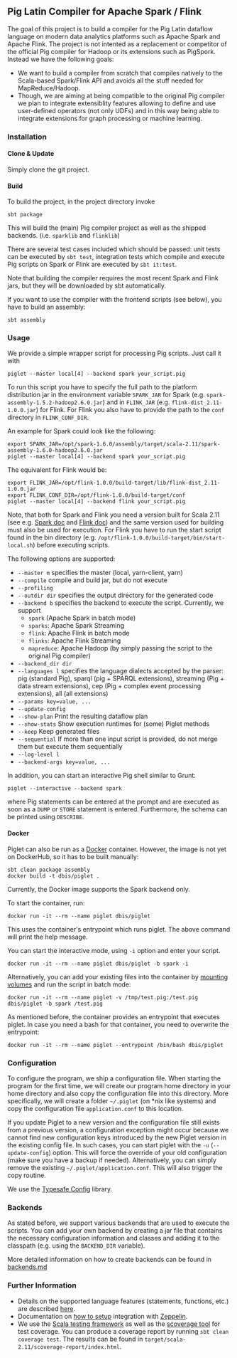 ## Pig Latin Compiler for Apache Spark / Flink ##

The goal of this project is to build a compiler for the Pig Latin dataflow language on modern data analytics
platforms such as Apache Spark and Apache Flink. The project is not intented as a replacement or competitor of
the official Pig compiler for Hadoop or its extensions such as PigSpork. Instead we have the following goals:

 * We want to build a compiler from scratch that compiles natively to the Scala-based Spark/Flink API and avoids all the
   stuff needed for MapReduce/Hadoop.
 * Though, we are aiming at being compatible to the original Pig compiler we plan to integrate extensiblity features
   allowing to define and use user-defined operators (not only UDFs) and in this way being able to integrate extensions
   for graph processing or machine learning.

### Installation ###

#### Clone & Update ####
Simply clone the git project.


#### Build ####
To build the project, in the project directory invoke
```
sbt package
```

This will build the (main) Pig compiler project as well as the shipped backends.
(i.e. `sparklib` and `flinklib`)

There are several test cases included which should be passed: unit
tests can be executed by `sbt test`, integration tests which compile
and execute Pig scripts on Spark or Flink are executed by `sbt it:test`.

Note that building the compiler requires the most recent Spark and Flink jars, but they will be downloaded by sbt automatically.

If you want to use the compiler with the frontend scripts (see below),
you have to build an assembly:

```
sbt assembly
```

### Usage ###

We provide a simple wrapper script for processing Pig scripts. Just call it with

```
piglet --master local[4] --backend spark your_script.pig
```
To run this script you have to specify the full path to the platform distribution jar in the environment
variable `SPARK_JAR` for Spark (e.g. `spark-assembly-1.5.2-hadoop2.6.0.jar`) and in `FLINK_JAR` (e.g. `flink-dist_2.11-1.0.0.jar`) for Flink.
For Flink you also have to provide the path to the `conf` directory in `FLINK_CONF_DIR`.

An example for Spark could look like the following:
```
export SPARK_JAR=/opt/spark-1.6.0/assembly/target/scala-2.11/spark-assembly-1.6.0-hadoop2.6.0.jar
piglet --master local[4] --backend spark your_script.pig
```
The equivalent for Flink would be:
```
export FLINK_JAR=/opt/flink-1.0.0/build-target/lib/flink-dist_2.11-1.0.0.jar
export FLINK_CONF_DIR=/opt/flink-1.0.0/build-target/conf
piglet --master local[4] --backend flink your_script.pig
```

Note, that both for Spark and Flink you need a version built for Scala 2.11 (see e.g.
[Spark doc](http://spark.apache.org/docs/latest/building-spark.html#building-for-scala-211) and [Flink doc](https://ci.apache.org/projects/flink/flink-docs-release-1.0/setup/building.html ))
and the same version used for building must also be used for execution. For Flink you have to run the start script found in the bin directory (e.g. `/opt/flink-1.0.0/build-target/bin/start-local.sh`) before executing scripts.

The following options are supported:
 * `--master m` specifies the master (local, yarn-client, yarn)
 * `--compile` compile and build jar, but do not execute
 * `--profiling`
 * `--outdir dir` specifies the output directory for the generated code
 * `--backend b` specifies the backend to execute the script. Currently, we support
    * `spark` (Apache Spark in batch mode)
    * `sparks`: Apache Spark Streaming
    * `flink`: Apache Flink in batch mode
    * `flinks`: Apache Flink Streaming
    * `mapreduce`: Apache Hadoop (by simply passing the script to the original Pig compiler)
 * `--backend_dir dir`
 * `--languages l` specifies the language dialects accepted by the parser: pig (standard Pig), sparql (pig + SPARQL extensions),
                  streaming (Pig + data stream extensions), cep (Pig + complex event processing extensions), all (all extensions)
 * `--params key=value, ...`
 * `--update-config`
 * `--show-plan` Print the resulting dataflow plan
 * `--show-stats` Show execution runtimes for (some) Piglet methods
 * `--keep` Keep generated files
 * `--sequential` If more than one input script is provided, do not merge them but execute them sequentially
 * `--log-level l`
 * `--backend-args key=value, ...`

In addition, you can start an interactive Pig shell similar to Grunt:

```
piglet --interactive --backend spark
```

where Pig statements can be entered at the prompt and are executed as soon as
a `DUMP` or `STORE` statement is entered. Furthermore, the schema can be printed using `DESCRIBE`.

#### Docker ####

Piglet can also be run as a [Docker](https://www.docker.com/) container. However, the image is not
yet on DockerHub, so it has to be built manually:
```
sbt clean package assembly
docker build -t dbis/piglet .
```

Currently, the Docker image supports the Spark backend only.

To start the container, run:
```
docker run -it --rm --name piglet dbis/piglet
```

This uses the container's entrypoint which runs piglet. The above command will print the help message.

You can start the interactive mode, using `-i` option and enter your script.

```
docker run -it --rm --name piglet dbis/piglet -b spark -i
```

Alternatively, you can add your existing files into the container by [mounting volumes](https://docs.docker.com/engine/userguide/dockervolumes/#mount-a-host-file-as-a-data-volume) and run the script in batch mode:
```
docker run -it --rm --name piglet -v /tmp/test.pig:/test.pig dbis/piglet -b spark /test.pig
```

As mentioned before, the container provides an entrypoint that executes piglet. In case you need a bash for that container,
you need to overwrite the entrypoint:
```
docker run -it --rm --name piglet --entrypoint /bin/bash dbis/piglet
```

### Configuration ###

To configure the program, we ship a configuration file. When starting the program for the first time, we will create our program home directory in your home directory and also copy the configuration file into this directory.
More specifically, we will create a folder `~/.piglet` (on *nix like systems) and copy the configuration file `application.conf` to this location.

If you update Piglet to a new version and the configuration file still exists from a previous version, a configuration exception might occur because we cannot find new configuration keys introduced by the new Piglet version in the existing config file. In such cases, you can start piglet with the `-u` (`--update-config`) option. This will force the override of your old configuration (make sure you have a backup if needed). Alternatively, you can simply remove the existing `~/.piglet/application.conf`. This will also trigger the copy routine.

We use the [Typesafe Config](https://github.com/typesafehub/config/) library.

### Backends ###

As stated before, we support various backends that are used to execute the scripts. You can add your own backend by creating a jar file that contains the necessary configuration information and
classes and adding it to the classpath (e.g. using the `BACKEND_DIR` variable).

More detailed information on how to create backends can be found in [backends.md](backends.md)

### Further Information ###

 * Details on the supported language features (statements, functions, etc.) are described [here](Language.md).
 * Documentation on [how to setup](Zeppelin.md) integration with [Zeppelin](https://zeppelin.incubator.apache.org/).
 * We use the [Scala testing framework](http://www.scalatest.org/) as well as the [scoverage tool](http://scoverage.org/)
   for test coverage. You can produce a coverage report by running `sbt clean coverage test`. The results can be found in
   `target/scala-2.11/scoverage-report/index.html`.
